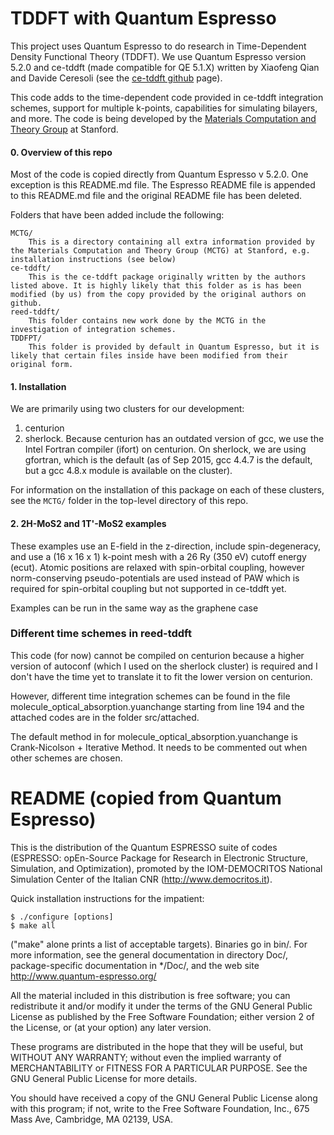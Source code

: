 # TDDFT with Quantum Espresso
This project uses Quantum Espresso to do research in Time-Dependent Density Functional Theory (TDDFT). We use Quantum Espresso version 5.2.0 and ce-tddft (made compatible for QE 5.1.X) written by Xiaofeng Qian and Davide Ceresoli (see the [ce-tddft github](https://github.com/dceresoli/ce-tddft) page).

This code adds to the time-dependent code provided in ce-tddft integration schemes, support for multiple k-points, capabilities for simulating bilayers, and more. The code is being developed by the [Materials Computation and Theory Group](http://web.stanford.edu/group/evanreed/index.html) at Stanford.

#### 0. Overview of this repo
Most of the code is copied directly from Quantum Espresso v 5.2.0. One exception is this README.md file. The Espresso README file is appended to this README.md file and the original README file has been deleted.

Folders that have been added include the following:

```
MCTG/
    This is a directory containing all extra information provided by the Materials Computation and Theory Group (MCTG) at Stanford, e.g. installation instructions (see below)
ce-tddft/
    This is the ce-tddft package originally written by the authors listed above. It is highly likely that this folder as is has been modified (by us) from the copy provided by the original authors on github.
reed-tddft/
    This folder contains new work done by the MCTG in the investigation of integration schemes.
TDDFPT/
    This folder is provided by default in Quantum Espresso, but it is likely that certain files inside have been modified from their original form.
```

#### 1. Installation
We are primarily using two clusters for our development:
  1) centurion
  2) sherlock.
Because centurion has an outdated version of gcc, we use the Intel Fortran compiler (ifort) on centurion. On sherlock, we are using gfortran, which is the default (as of Sep 2015, gcc 4.4.7 is the default, but a gcc 4.8.x module is available on the cluster).

For information on the installation of this package on each of these clusters, see the ```MCTG/``` folder in the top-level directory of this repo.

#### 2. 2H-MoS2 and 1T'-MoS2 examples
These examples use an E-field in the z-direction, include spin-degeneracy, and use a (16 x 16 x 1) k-point mesh with a 26 Ry (350 eV) cutoff energy (ecut). Atomic positions are relaxed with spin-orbital coupling, however norm-conserving pseudo-potentials are used instead of PAW which is required for spin-orbital coupling but not supported in ce-tddft yet.

Examples can be run in the same way as the graphene case

### Different time schemes in reed-tddft
This code (for now) cannot be compiled on centurion because a higher version of autoconf
(which I used on the sherlock cluster) is required and I don't have the time yet to translate it to
fit the lower version on centurion.

However, different time integration schemes can be found in the file
molecule_optical_absorption.yuanchange starting from line 194 and the attached codes are
in the folder src/attached.

The default method in for molecule_optical_absorption.yuanchange is Crank-Nicolson +
Iterative Method. It needs to be commented out when other schemes are chosen.

# README (copied from Quantum Espresso)
This is the distribution of the Quantum ESPRESSO suite of codes (ESPRESSO:
opEn-Source Package for Research in Electronic Structure, Simulation,
and Optimization), promoted by the IOM-DEMOCRITOS National Simulation Center
of the Italian CNR (http://www.democritos.it).

Quick installation instructions for the impatient:

```
$ ./configure [options]
$ make all
```
("make" alone prints a list of acceptable targets). Binaries go in bin/.
For more information, see the general documentation in directory Doc/,
package-specific documentation in */Doc/, and the web site
http://www.quantum-espresso.org/

All the material included in this distribution is free software;
you can redistribute it and/or modify it under the terms of the GNU
General Public License as published by the Free Software Foundation;
either version 2 of the License, or (at your option) any later version.

These programs are distributed in the hope that they will be useful, but
WITHOUT ANY WARRANTY; without even the implied warranty of MERCHANTABILITY
or FITNESS FOR A PARTICULAR PURPOSE. See the GNU General Public License
for more details.

You should have received a copy of the GNU General Public License along
with this program; if not, write to the Free Software Foundation, Inc.,
675 Mass Ave, Cambridge, MA 02139, USA.
